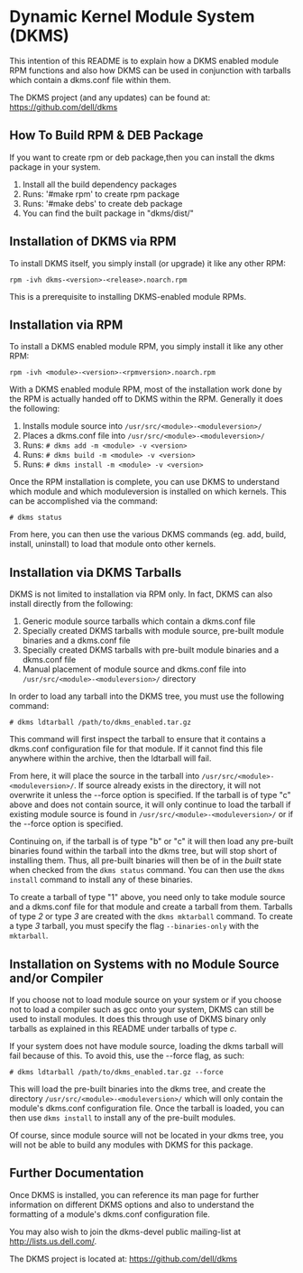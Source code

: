 Dynamic Kernel Module System (DKMS)
==
This intention of this README is to explain how a DKMS enabled module RPM
functions and also how DKMS can be used in conjunction with tarballs which
contain a dkms.conf file within them.

The DKMS project (and any updates) can be found at: https://github.com/dell/dkms

How To Build RPM & DEB Package
--

If you want to create rpm or deb package,then you can install the dkms package in your system.

1. Install all the build dependency packages
2. Runs: '#make rpm' to create rpm package
3. Runs: '#make debs' to create deb package
4. You can find the built package in "dkms/dist/"



Installation of DKMS via RPM
--

To install DKMS itself, you simply install (or upgrade) it like any
other RPM:

`rpm -ivh dkms-<version>-<release>.noarch.rpm`

This is a prerequisite to installing DKMS-enabled module RPMs.


Installation via RPM
--

To install a DKMS enabled module RPM, you simply install it like any other
RPM:

`rpm -ivh <module>-<version>-<rpmversion>.noarch.rpm`

With a DKMS enabled module RPM, most of the installation work done by the RPM
is actually handed off to DKMS within the RPM.  Generally it does the following:

1. Installs module source into `/usr/src/<module>-<moduleversion>/`
2. Places a dkms.conf file into `/usr/src/<module>-<moduleversion>/`
3. Runs: `# dkms add -m <module> -v <version>`
4. Runs: `# dkms build -m <module> -v <version>`
5. Runs: `# dkms install -m <module> -v <version>`

Once the RPM installation is complete, you can use DKMS to understand which
module and which moduleversion is installed on which kernels.  This can be
accomplished via the command:

`# dkms status`

From here, you can then use the various DKMS commands (eg. add, build, install,
uninstall) to load that module onto other kernels.


Installation via DKMS Tarballs
--

DKMS is not limited to installation via RPM only.  In fact, DKMS can also
install directly from the following:

1. Generic module source tarballs which contain a dkms.conf file
2. Specially created DKMS tarballs with module source, pre-built module
   binaries and a dkms.conf file
3. Specially created DKMS tarballs with pre-built module binaries and a
   dkms.conf file
4. Manual placement of module source and dkms.conf file into
   `/usr/src/<module>-<moduleversion>/` directory

In order to load any tarball into the DKMS tree, you must use the following
command:

`# dkms ldtarball /path/to/dkms_enabled.tar.gz`

This command will first inspect the tarball to ensure that it contains a
dkms.conf configuration file for that module.  If it cannot find this file
anywhere within the archive, then the ldtarball will fail.

From here, it will place the source in the tarball into `/usr/src/<module>-<moduleversion>/`.  If source already exists in the directory, it will not
overwrite it unless the --force option is specified.  If the tarball is of type
"c" above and does not contain source, it will only continue to load the
tarball if existing module source is found in `/usr/src/<module>-<moduleversion>/`
or if the --force option is specified.

Continuing on, if the tarball is of type "b" or "c" it will then load any
pre-built binaries found within the tarball into the dkms tree, but will stop
short of installing them.  Thus, all pre-built binaries will then be of in the
*built* state when checked from the `dkms status` command.  You can then use the
`dkms install` command to install any of these binaries.

To create a tarball of type "1" above, you need only to take module source and a
dkms.conf file for that module and create a tarball from them.  Tarballs of
type *2* or type *3* are created with the `dkms mktarball` command.  To create
a type *3* tarball, you must specify the flag `--binaries-only` with the
`mktarball`.



Installation on Systems with no Module Source and/or Compiler
--

If you choose not to load module source on your system or if you choose not to
load a compiler such as gcc onto your system, DKMS can still be used to install
modules.  It does this through use of DKMS binary only tarballs as explained in
this README under tarballs of type *c*.

If your system does not have module source, loading the dkms tarball will fail
because of this.  To avoid this, use the --force flag, as such:

`# dkms ldtarball /path/to/dkms_enabled.tar.gz --force`

This will load the pre-built binaries into the dkms tree, and create the
directory `/usr/src/<module>-<moduleversion>/` which will only contain the
module's dkms.conf configuration file.  Once the tarball is loaded, you can then
use `dkms install` to install any of the pre-built modules.

Of course, since module source will not be located in your dkms tree, you will
not be able to build any modules with DKMS for this package.


Further Documentation
--

Once DKMS is installed, you can reference its man page for further information
on different DKMS options and also to understand the formatting of a module's
dkms.conf configuration file.

You may also wish to join the dkms-devel public mailing-list at
http://lists.us.dell.com/.

The DKMS project is located at: https://github.com/dell/dkms
